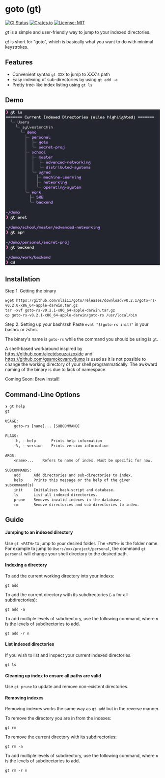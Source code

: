 # goto (gt)

[![CI Status](https://img.shields.io/github/workflow/status/slai11/goto/ci/master?label=ci&logo=github&style=for-the-badge)](https://github.com/slai11/goto/actions)
[![Crates.io](https://img.shields.io/crates/v/goto?style=for-the-badge)](https://crates.io/crates/goto-rs)
[![License: MIT](https://img.shields.io/github/license/slai11/goto?style=for-the-badge)](https://opensource.org/licenses/MIT)


*gt* is a simple and user-friendly way to jump to your indexed directories.

*gt* is short for "goto", which is basically what you want to do with minimal
keystrokes.

## Features

* Convenient syntax `gt XXX` to jump to XXX's path
* Easy indexing of sub-directories by using `gt add -a`
* Pretty tree-like index listing using `gt ls`

## Demo

![Demo](doc/demo.png)


## Installation 

Step 1. Getting the binary
```
wget https://github.com/slai11/goto/releases/download/v0.2.1/goto-rs-v0.2.0-x86_64-apple-darwin.tar.gz
tar -xvf goto-rs-v0.2.1-x86_64-apple-darwin.tar.gz 
cp goto-rs-v0.2.1-x86_64-apple-darwin/goto-rs /usr/local/bin
```

Step 2. Setting up your bash/zsh
Paste `eval "$(goto-rs init)"` in your bashrc or zshrc.

The binary's name is `goto-rs` while the command you should be using is `gt`.

A shell-based workaround inspired by https://github.com/ajeetdsouza/zoxide and
https://github.com/gsamokovarov/jump is used as it is not possible to change the
working directory of your shell programmatically. The awkward naming of the
binary is due to lack of namespace.

Coming Soon: Brew install!

## Command-Line Options

```
❯ gt help
gt

USAGE:
    goto-rs [name]... [SUBCOMMAND]

FLAGS:
    -h, --help       Prints help information
    -V, --version    Prints version information

ARGS:
    <name>...    Refers to name of index. Must be specific for now.

SUBCOMMANDS:
    add      Add directories and sub-directories to index.
    help     Prints this message or the help of the given subcommand(s)
    init     Initialises bash-script and database.
    ls       List all indexed directories.
    prune    Removes invalid indexes in the database.
    rm       Remove directories and sub-directories to index.

```


## Guide 

#### Jumping to an indexed directory
Use `gt <PATH>` to jump to your desired folder. The `<PATH>` is the folder name.
For example to jump to `Users/xxx/project/personal`, the command `gt personal`
will change your shell directory to the desired path.

#### Indexing a directory
To add the current working directory into your indexs:
```
gt add
```

To add the current directory with its subdirectories (`-a` for all subdirectories):

```
gt add -a
```

To add multiple levels of subdirectory, use the following command, where `n` is
the levels of subdirectories to add.
```
gt add -r n
```

#### List indexed directories
If you wish to list and inspect your current indexed directories. 
```
gt ls
```

#### Cleaning up index to ensure all paths are valid
Use `gt prune` to update and remove non-existent directories.


#### Removing indexes
Removing indexes works the same way as `gt add` but in the reverse manner.

To remove the directory you are in from the indexes:
```
gt rm
```

To remove the current directory with its subdirectories:
```
gt rm -a
```

To add multiple levels of subdirectory, use the following command, where `n` is
the levels of subdirectories to add.
```
gt rm -r n
```

